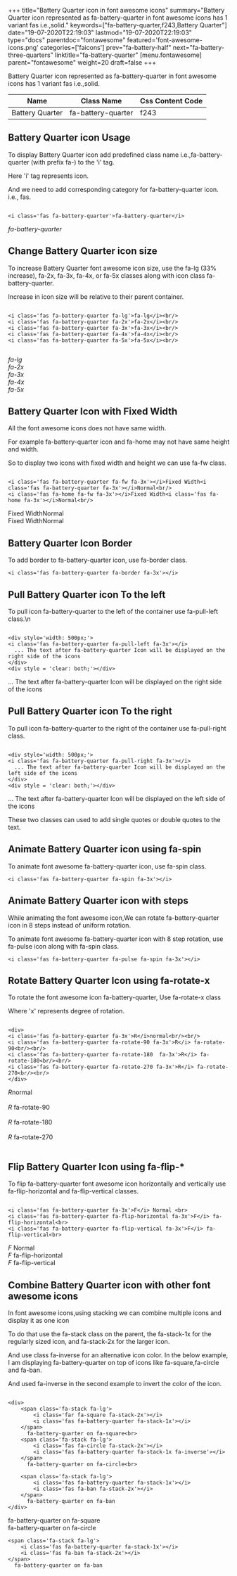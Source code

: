 +++
title="Battery Quarter icon in font awesome icons"
summary="Battery Quarter icon represented as fa-battery-quarter in font awesome icons has 1 variant fas i.e.,solid."
keywords=["fa-battery-quarter,f243,Battery Quarter"]
date="19-07-2020T22:19:03"
lastmod="19-07-2020T22:19:03"
type="docs"
parentdoc="fontawesome"
featured='font-awesome-icons.png'
categories=['faicons']
prev="fa-battery-half"
next="fa-battery-three-quarters"
linktitle="fa-battery-quarter"
[menu.fontawesome]
parent="fontawesome"
weight=20
draft=false
+++


Battery Quarter icon represented as fa-battery-quarter in font awesome icons has 1 variant fas i.e.,solid.

<div class='table-responsive'><table class='table'><thead><tr><th>Name</th><th>Class Name</th><th>Css Content Code</th></tr></thead><tbody><tr><td>Battery Quarter</td><td>fa-battery-quarter</td><td>f243</td></tr></tbody></table></div>



## Battery Quarter icon Usage

To display Battery Quarter icon add predefined class name i.e.,fa-battery-quarter (with prefix fa-) to the 'i' tag.

Here 'i' tag represents icon.

And we need to add corresponding category for fa-battery-quarter icon. i.e., fas.


```

<i class='fas fa-battery-quarter'>fa-battery-quarter</i>
```

<i class='fas fa-battery-quarter'>fa-battery-quarter</i>




## Change Battery Quarter icon size
To increase Battery Quarter font awesome icon size, use the fa-lg (33% increase), fa-2x, fa-3x, fa-4x, or fa-5x classes along with icon class fa-battery-quarter.

Increase in icon size will be relative to their parent container. 

```

<i class='fas fa-battery-quarter fa-lg'>fa-lg</i><br/>
<i class='fas fa-battery-quarter fa-2x'>fa-2x</i><br/>
<i class='fas fa-battery-quarter fa-3x'>fa-3x</i><br/>
<i class='fas fa-battery-quarter fa-4x'>fa-4x</i><br/>
<i class='fas fa-battery-quarter fa-5x'>fa-5x</i><br/>
            
```

<i class='fas fa-battery-quarter fa-lg'>fa-lg</i><br/>
<i class='fas fa-battery-quarter fa-2x'>fa-2x</i><br/>
<i class='fas fa-battery-quarter fa-3x'>fa-3x</i><br/>
<i class='fas fa-battery-quarter fa-4x'>fa-4x</i><br/>
<i class='fas fa-battery-quarter fa-5x'>fa-5x</i><br/>
            



## Battery Quarter Icon with Fixed Width 

All the font awesome icons does not have same width.

For example fa-battery-quarter icon and fa-home may not have same height and width.

So to display two icons with fixed width and height we can use fa-fw class.


```

<i class='fas fa-battery-quarter fa-fw fa-3x'></i>Fixed Width<i class='fas fa-battery-quarter fa-3x'></i>Normal<br/>
<i class='fas fa-home fa-fw fa-3x'></i>Fixed Width<i class='fas fa-home fa-3x'></i>Normal<br/>
```

<i class='fas fa-battery-quarter fa-fw fa-3x'></i>Fixed Width<i class='fas fa-battery-quarter fa-3x'></i>Normal<br/>
<i class='fas fa-home fa-fw fa-3x'></i>Fixed Width<i class='fas fa-home fa-3x'></i>Normal<br/>



## Battery Quarter Icon Border 

To add border to fa-battery-quarter icon, use fa-border class.


```
<i class='fas fa-battery-quarter fa-border fa-3x'></i>

```
<i class='fas fa-battery-quarter fa-border fa-3x'></i>





## Pull Battery Quarter icon To the left

To pull icon fa-battery-quarter to the left of the container use fa-pull-left class.\n

```

<div style='width: 500px;'>
<i class='fas fa-battery-quarter fa-pull-left fa-3x'></i>
  ... The text after fa-battery-quarter Icon will be displayed on the right side of the icons
</div>
<div style = 'clear: both;'></div>
```

<div style='width: 500px;'>
<i class='fas fa-battery-quarter fa-pull-left fa-3x'></i>
  ... The text after fa-battery-quarter Icon will be displayed on the right side of the icons
</div>
<div style = 'clear: both;'></div>




## Pull Battery Quarter icon To the right
To pull icon fa-battery-quarter to the right of the container use fa-pull-right class.

```

<div style='width: 500px;'>
<i class='fas fa-battery-quarter fa-pull-right fa-3x'></i>
  ... The text after fa-battery-quarter Icon will be displayed on the left side of the icons
</div>
<div style = 'clear: both;'></div>
```

<div style='width: 500px;'>
<i class='fas fa-battery-quarter fa-pull-right fa-3x'></i>
  ... The text after fa-battery-quarter Icon will be displayed on the left side of the icons
</div>
<div style = 'clear: both;'></div>

These two classes can used to add single quotes or double quotes to the text.


## Animate Battery Quarter icon using fa-spin
To animate font awesome fa-battery-quarter icon, use fa-spin class.

```
<i class='fas fa-battery-quarter fa-spin fa-3x'></i>
```
<i class='fas fa-battery-quarter fa-spin fa-3x'></i>




## Animate Battery Quarter icon with steps
While animating the font awesome icon,We can rotate fa-battery-quarter icon in 8 steps instead of uniform rotation.

To animate font awesome fa-battery-quarter icon with 8 step rotation, use fa-pulse icon along with fa-spin class.


```
<i class='fas fa-battery-quarter fa-pulse fa-spin fa-3x'></i>

```
<i class='fas fa-battery-quarter fa-pulse fa-spin fa-3x'></i>





## Rotate Battery Quarter Icon using fa-rotate-x
To rotate the font awesome icon fa-battery-quarter, Use fa-rotate-x class

Where 'x' represents degree of rotation.


```

<div>
<i class='fas fa-battery-quarter fa-3x'>R</i>normal<br/><br/>
<i class='fas fa-battery-quarter fa-rotate-90 fa-3x'>R</i> fa-rotate-90<br/><br/> 
<i class='fas fa-battery-quarter fa-rotate-180  fa-3x'>R</i> fa-rotate-180<br/><br/> 
<i class='fas fa-battery-quarter fa-rotate-270 fa-3x'>R</i> fa-rotate-270<br/><br/>
</div>
```

<div>
<i class='fas fa-battery-quarter fa-3x'>R</i>normal<br/><br/>
<i class='fas fa-battery-quarter fa-rotate-90 fa-3x'>R</i> fa-rotate-90<br/><br/> 
<i class='fas fa-battery-quarter fa-rotate-180  fa-3x'>R</i> fa-rotate-180<br/><br/> 
<i class='fas fa-battery-quarter fa-rotate-270 fa-3x'>R</i> fa-rotate-270<br/><br/>
</div>




## Flip Battery Quarter Icon using fa-flip-*
To flip fa-battery-quarter font awesome icon horizontally and vertically use fa-flip-horizontal and fa-flip-vertical classes. 

```

<i class='fas fa-battery-quarter fa-3x'>F</i> Normal <br>
<i class='fas fa-battery-quarter fa-flip-horizontal fa-3x'>F</i> fa-flip-horizontal<br>
<i class='fas fa-battery-quarter fa-flip-vertical fa-3x'>F</i> fa-flip-vertical<br>
```

<i class='fas fa-battery-quarter fa-3x'>F</i> Normal <br>
<i class='fas fa-battery-quarter fa-flip-horizontal fa-3x'>F</i> fa-flip-horizontal<br>
<i class='fas fa-battery-quarter fa-flip-vertical fa-3x'>F</i> fa-flip-vertical<br>




## Combine Battery Quarter icon with other font awesome icons
In font awesome icons,using stacking we can combine multiple icons and display it as one icon 

To do that use the fa-stack class on the parent, the fa-stack-1x for the regularly sized icon, and fa-stack-2x for the larger icon.

And use class fa-inverse for an alternative icon color. 
In the below example, I am displaying fa-battery-quarter on top of icons like fa-square,fa-circle and fa-ban.

And used fa-inverse in the second example to invert the color of the icon.

```

<div>
    <span class='fa-stack fa-lg'>
        <i class='far fa-square fa-stack-2x'></i>
        <i class='fas fa-battery-quarter fa-stack-1x'></i>
    </span>
      fa-battery-quarter on fa-square<br>
    <span class='fa-stack fa-lg'>
        <i class='fas fa-circle fa-stack-2x'></i>
        <i class='fas fa-battery-quarter fa-stack-1x fa-inverse'></i>
    </span>
      fa-battery-quarter on fa-circle<br>

    <span class='fa-stack fa-lg'>
        <i class='fas fa-battery-quarter fa-stack-1x'></i>
        <i class='fas fa-ban fa-stack-2x'></i>
    </span>
      fa-battery-quarter on fa-ban
</div>
```

<div>
    <span class='fa-stack fa-lg'>
        <i class='far fa-square fa-stack-2x'></i>
        <i class='fas fa-battery-quarter fa-stack-1x'></i>
    </span>
      fa-battery-quarter on fa-square<br>
    <span class='fa-stack fa-lg'>
        <i class='fas fa-circle fa-stack-2x'></i>
        <i class='fas fa-battery-quarter fa-stack-1x fa-inverse'></i>
    </span>
      fa-battery-quarter on fa-circle<br>

    <span class='fa-stack fa-lg'>
        <i class='fas fa-battery-quarter fa-stack-1x'></i>
        <i class='fas fa-ban fa-stack-2x'></i>
    </span>
      fa-battery-quarter on fa-ban
</div>






